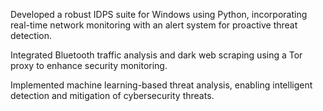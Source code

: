 Developed a robust IDPS suite for Windows using Python, incorporating real-time network monitoring with an alert system for proactive threat detection.



Integrated Bluetooth traffic analysis and dark web scraping using a Tor proxy to enhance security monitoring.



Implemented machine learning-based threat analysis, enabling intelligent detection and mitigation of cybersecurity threats.
